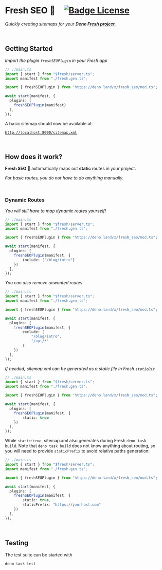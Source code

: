# Fresh SEO 🍋   [![Badge License]][License]

*Quickly creating sitemaps for your **Deno [Fresh project]**.*

<br>

## Getting Started

*Import the plugin `freshSEOPlugin` in your Fresh app*

```ts
// ./main.ts
import { start } from "$fresh/server.ts";
import manifest from "./fresh.gen.ts";

import { freshSEOPlugin } from "https://deno.land/x/fresh_seo/mod.ts";

await start(manifest, {
  plugins: [
    freshSEOPlugin(manifest)
  ],
});

```

A basic sitemap should now be available at:
    
[`http://localhost:8000/sitemap.xml`][Localhost]
    
<br>

## How does it work?

**Fresh SEO 🍋** automatically maps out **static** routes in your project.

*For basic routes, you do not have to do anything manually.*

<br>

### Dynamic Routes

*You will still have to map dynamic routes yourself!*

```ts
// ./main.ts
import { start } from "$fresh/server.ts";
import manifest from "./fresh.gen.ts";

import { freshSEOPlugin } from "https://deno.land/x/fresh_seo/mod.ts";

await start(manifest, {
  plugins: [
    freshSEOPlugin(manifest, {
        include: ["/blog/intro"]
    })
  ],
});
```

*You can also remove unwanted routes*

```ts
// ./main.ts
import { start } from "$fresh/server.ts";
import manifest from "./fresh.gen.ts";

import { freshSEOPlugin } from "https://deno.land/x/fresh_seo/mod.ts";

await start(manifest, {
  plugins: [
    freshSEOPlugin(manifest, {
        exclude: [
            "/blog/intro",
            "/api/*"
        ]
    })
  ],
});
```

*If needed, sitemap.xml can be generated as a static file in Fresh `staticDir`*

```ts
// ./main.ts
import { start } from "$fresh/server.ts";
import manifest from "./fresh.gen.ts";

import { freshSEOPlugin } from "https://deno.land/x/fresh_seo/mod.ts";

await start(manifest, {
  plugins: [
    freshSEOPlugin(manifest, {
        static: true
    })
  ],
});
```

While `static:true`, sitemap.xml also generates during Fresh `deno task build`.
Note that `deno task build` does not know anything about routing, so you will need to provide `staticPrefix` to avoid relative paths generation:

```ts
// ./main.ts
import { start } from "$fresh/server.ts";
import manifest from "./fresh.gen.ts";

import { freshSEOPlugin } from "https://deno.land/x/fresh_seo/mod.ts";

await start(manifest, {
  plugins: [
    freshSEOPlugin(manifest, {
        static: true,
        staticPrefix: "https://yourhost.com"
    })
  ],
});
```

<br>

## Testing

The test suite can be started with

```shell
deno task test
```

<br>

<!----------------------------------------------------------------------------->

[Fresh project]: https://fresh.deno.dev/
[Localhost]: http://localhost:8000/sitemap.xml

[License]: LICENSE


<!----------------------------------[ Badges ]--------------------------------->

[Badge License]: https://img.shields.io/badge/License-MIT-ac8b11.svg?style=for-the-badge&labelColor=yellow
